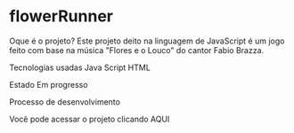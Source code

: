# flowerRunner

Oque é o projeto?
Este projeto deito na linguagem de JavaScript é um jogo feito com base na música "Flores e o Louco" do cantor Fabio Brazza.

Tecnologias usadas
Java Script
HTML

Estado
Em progresso

Processo de desenvolvimento

Você pode acessar o projeto clicando AQUI
